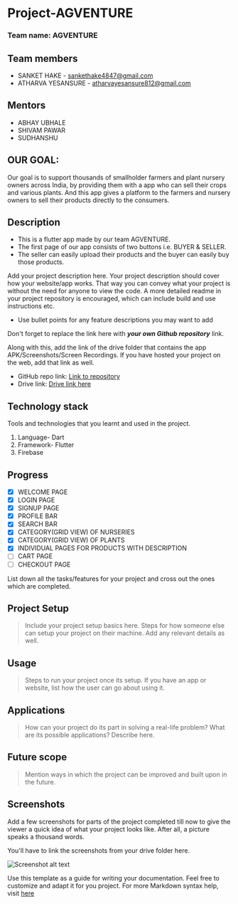 # Project-AGVENTURE

### Team name: AGVENTURE

## Team members
* SANKET HAKE - sankethake4847@gmail.com
* ATHARVA YESANSURE - atharvayesansure812@gmail.com


## Mentors
* ABHAY UBHALE
* SHIVAM PAWAR
* SUDHANSHU

## OUR GOAL:
Our goal is to support thousands of smallholder farmers and plant nursery owners across India, by providing them with a app who can sell their crops and various plants.
And this app gives a platform to the farmers and nursery owners to sell their products directly to the consumers.

## Description
* This is a flutter app made by our team AGVENTURE. 
* The first page of our app consists of two buttons i.e. BUYER & SELLER.
* The seller can easily upload their products and the buyer can easily buy those products.

Add your project description here. Your project description should cover how your website/app works. That way you can convey what your project is without the need for anyone to view the code. A more detailed readme in your project repository is encouraged, which can include build and use instructions etc.

* Use bullet points for any feature descriptions you may want to add


Don't forget to replace the link here with **_your own Github repository_** link.

Along with this, add the link of the drive folder that contains the app APK/Screenshots/Screen Recordings. If you have hosted your project on the web, add that link as well.

* GitHub repo link: [Link to repository](https://github.com/your-repo-link)
* Drive link: [Drive link here](https://drive.google.com/)


## Technology stack

Tools and technologies that you learnt and used in the project.

1. Language- Dart
2. Framework- Flutter
3. Firebase

## Progress

- [x] WELCOME PAGE
- [x] LOGIN PAGE
- [x] SIGNUP PAGE
- [x] PROFILE BAR
- [X] SEARCH BAR
- [X] CATEGORY(GRID VIEW) OF NURSERIES
- [X] CATEGORY(GRID VIEW) OF PLANTS
- [X] INDIVIDUAL PAGES FOR PRODUCTS WITH DESCRIPTION
- [ ] CART PAGE
- [ ] CHECKOUT PAGE

List down all the tasks/features for your project and cross out the ones which are completed.

## Project Setup
>Include your project setup basics here. Steps for how someone else can setup your project on their machine. Add any relevant details as well.

## Usage
>Steps to run your project once its setup. If you have an app or website, list how the user can go about using it.

## Applications
>How can your project do its part in solving a real-life problem? What are its possible applications? Describe here.

## Future scope
>Mention ways in which the project can be improved and built upon in the future.

## Screenshots
Add a few screenshots for parts of the project completed till now to give the viewer a quick idea of what your project looks like. After all, a picture speaks a thousand words.

You'll have to link the screenshots from your drive folder here.

![Screenshot alt text](https://thecodinglove.com/wp-content/uploads/2019/03/img_0846.jpg "Here is a screenshot")

Use this template as a guide for writing your documentation. Feel free to customize and adapt it for you project.
For more Markdown syntax help, visit [here](https://www.markdownguide.org/basic-syntax/)
